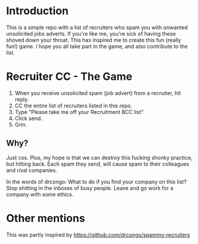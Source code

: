 # Introduction
This is a simple repo with a list of recruiters who spam you with unwanted unsolicited jobs adverts. If you're like me, you're sick of having these shoved down your throat. This has inspired me to create this fun (really fun!) game. I hope you all take part in the game, and also contribute to the list.



# Recruiter CC - The Game
1. When you receive unsolicited spam (job advert) from a recruiter, hit reply. 
2. CC the entire list of recruiters listed in this repo.
3. Type "Please take me off your Recruitment BCC list".
4. Click send.
5. Grin.


## Why?
Just cos. Plus, my hope is that we can destroy this fucking shonky practice, but hitting back. Each spam they send, will cause spam to their colleagues and rival companies.

In the words of drcongo:
What to do if you find your company on this list? Stop shitting in the inboxes of busy people. Leave and go work for a company with some ethics.


# Other mentions
This was partly inspired by https://github.com/drcongo/spammy-recruiters

